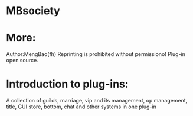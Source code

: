 # MBsociety
# More:
Author:MengBao(fh)
Reprinting is prohibited without permissiono!
Plug-in open source.

# Introduction to plug-ins:
A collection of guilds, marriage, vip and its management, op management, title, GUI store, bottom, chat and other systems in one plug-in 
